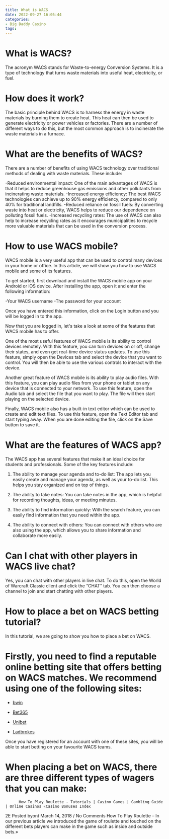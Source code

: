 ```yaml
---
title: What is WACS 
date: 2022-09-27 16:05:44
categories:
- Big Daddy Casino
tags:
---
```



# What is WACS? 

The acronym WACS stands for Waste-to-energy Conversion Systems. It is a type of technology that turns waste materials into useful heat, electricity, or fuel.

# How does it work? 

The basic principle behind WACS is to harness the energy in waste materials by burning them to create heat. This heat can then be used to generate electricity or power vehicles or factories. There are a number of different ways to do this, but the most common approach is to incinerate the waste materials in a furnace.

# What are the benefits of WACS? 

There are a number of benefits of using WACS technology over traditional methods of dealing with waste materials. These include: 

-Reduced environmental impact: One of the main advantages of WACS is that it helps to reduce greenhouse gas emissions and other pollutants from incinerating waste materials. 
-Increased energy efficiency: The best WACS technologies can achieve up to 90% energy efficiency, compared to only 40% for traditional landfills. 
-Reduced reliance on fossil fuels: By converting waste into heat or electricity, WACS helps to reduce our dependence on polluting fossil fuels. 
-Increased recycling rates: The use of WACS can also help to increase recycling rates as it encourages municipalities to recycle more valuable materials that can be used in the conversion process.

# How to use WACS mobile? 

WACS mobile is a very useful app that can be used to control many devices in your home or office. In this article, we will show you how to use WACS mobile and some of its features.

To get started, first download and install the WACS mobile app on your Android or iOS device. After installing the app, open it and enter the following information:

-Your WACS username
-The password for your account

Once you have entered this information, click on the Login button and you will be logged in to the app.

Now that you are logged in, let's take a look at some of the features that WACS mobile has to offer.

One of the most useful features of WACS mobile is its ability to control devices remotely. With this feature, you can turn devices on or off, change their states, and even get real-time device status updates. To use this feature, simply open the Devices tab and select the device that you want to control. You will then be able to use the various controls to interact with the device.

Another great feature of WACS mobile is its ability to play audio files. With this feature, you can play audio files from your phone or tablet on any device that is connected to your network. To use this feature, open the Audio tab and select the file that you want to play. The file will then start playing on the selected device.

Finally, WACS mobile also has a built-in text editor which can be used to create and edit text files. To use this feature, open the Text Editor tab and start typing away. When you are done editing the file, click on the Save button to save it.

# What are the features of WACS app? 

The WACS app has several features that make it an ideal choice for students and professionals. Some of the key features include:
 
 


1. The ability to manage your agenda and to-do list: The app lets you easily create and manage your agenda, as well as your to-do list. This helps you stay organized and on top of things.
 
2. The ability to take notes: You can take notes in the app, which is helpful for recording thoughts, ideas, or meeting minutes.
 
3. The ability to find information quickly: With the search feature, you can easily find information that you need within the app.
 
4. The ability to connect with others: You can connect with others who are also using the app, which allows you to share information and collaborate more easily.

# Can I chat with other players in WACS live chat?

Yes, you can chat with other players in live chat. To do this, open the World of Warcraft Classic client and click the “CHAT” tab. You can then choose a channel to join and start chatting with other players.

# How to place a bet on WACS betting tutorial?

In this tutorial, we are going to show you how to place a bet on WACS.

# Firstly, you need to find a reputable online betting site that offers betting on WACS matches. We recommend using one of the following sites:

* [bwin](https://www.bwin.com)

* [Bet365](https://www.bet365.com/)

* [Unibet](https://www.unibet.com/)

* [Ladbrokes](https://www.ladbrokes.com/)

Once you have registered for an account with one of these sites, you will be able to start betting on your favourite WACS teams.

# When placing a bet on WACS, there are three different types of wagers that you can make:

























          How To Play Roulette - Tutorials | Casino Games | Gambling Guide | Online Casinos «Casino Bonuses Index
2E Posted byont March 14, 2018 / No Comments How To Play Roulette – In our previous article we introduced the game of roulette and touched on the different bets players can make in the game such as inside and outside bets.»